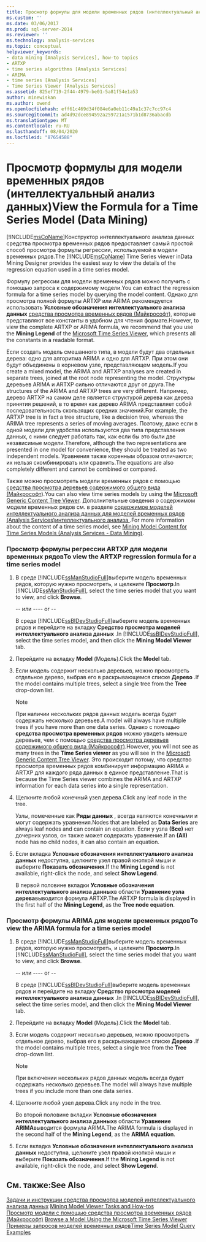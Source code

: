 ```yaml
---
title: Просмотр формулы для модели временных рядов (интеллектуальный анализ данных) | Документация Майкрософт
ms.custom: ''
ms.date: 03/06/2017
ms.prod: sql-server-2014
ms.reviewer: ''
ms.technology: analysis-services
ms.topic: conceptual
helpviewer_keywords:
- data mining [Analysis Services], how-to topics
- ARTXP
- time series algorithms [Analysis Services]
- ARIMA
- time series [Analysis Services]
- Time Series Viewer [Analysis Services]
ms.assetid: 825ef719-2f44-4979-be01-5a81f54e1a53
author: minewiskan
ms.author: owend
ms.openlocfilehash: eff61c469d34f084e6a0eb11c49a1c37c7cc97c4
ms.sourcegitcommit: ad4d92dce894592a259721a1571b1d8736abacdb
ms.translationtype: MT
ms.contentlocale: ru-RU
ms.lasthandoff: 08/04/2020
ms.locfileid: "87654588"
---
```

# <a name="view-the-formula-for-a-time-series-model-data-mining"></a><span data-ttu-id="eba2e-102">Просмотр формулы для модели временных рядов (интеллектуальный анализ данных)</span><span class="sxs-lookup"><span data-stu-id="eba2e-102">View the Formula for a Time Series Model (Data Mining)</span></span>
  <span data-ttu-id="eba2e-103">[!INCLUDE[msCoName](../../includes/msconame-md.md)]Конструктор интеллектуального анализа данных средства просмотра временных рядов предоставляет самый простой способ просмотра формулы регрессии, используемой в модели временных рядов.</span><span class="sxs-lookup"><span data-stu-id="eba2e-103">The [!INCLUDE[msCoName](../../includes/msconame-md.md)] Time Series viewer inData Mining Designer provides the easiest way to view the details of the regression equation used in a time series model.</span></span>  
  
 <span data-ttu-id="eba2e-104">Формулу регрессии для модели временных рядов можно получить с помощью запроса к содержимому модели.</span><span class="sxs-lookup"><span data-stu-id="eba2e-104">You can extract the regression formula for a time series model by querying the model content.</span></span> <span data-ttu-id="eba2e-105">Однако для просмотра полной формулы ARTXP или ARIMA рекомендуется использовать **Условные обозначения интеллектуального анализа данных** [средства просмотра временных рядов (Майкрософт](browse-a-model-using-the-microsoft-time-series-viewer.md)), которые представляют все константы в удобном для чтения формате.</span><span class="sxs-lookup"><span data-stu-id="eba2e-105">However, to view the complete ARTXP or ARIMA formula, we recommend that you use the **Mining Legend** of the [Microsoft Time Series Viewer](browse-a-model-using-the-microsoft-time-series-viewer.md), which presents all the constants in a readable format.</span></span>  
  
 <span data-ttu-id="eba2e-106">Если создать модель смешанного типа, в модели будут два отдельных дерева: одно для алгоритма ARIMA и одно для ARTXP. При этом они будут объединены в корневом узле, представляющем модель.</span><span class="sxs-lookup"><span data-stu-id="eba2e-106">If you create a mixed model, the ARIMA and ARTXP analyses are created in separate trees, joined at the root node representing the model.</span></span> <span data-ttu-id="eba2e-107">Структуры деревьев ARIMA и ARTXP сильно отличаются друг от друга.</span><span class="sxs-lookup"><span data-stu-id="eba2e-107">The structures of the ARIMA and ARTXP trees are very different.</span></span> <span data-ttu-id="eba2e-108">Например, дерево ARTXP на самом деле является структурой дерева как дерева принятия решений, в то время как дерево ARIMA представляет собой последовательность скользящих средних значений.</span><span class="sxs-lookup"><span data-stu-id="eba2e-108">For example, the ARTXP tree is in fact a tree structure, like a decision tree, whereas the ARIMA tree represents a series of moving averages.</span></span> <span data-ttu-id="eba2e-109">Поэтому, даже если в одной модели для удобства используются два типа представления данных, с ними следует работать так, как если бы это были две независимые модели.</span><span class="sxs-lookup"><span data-stu-id="eba2e-109">Therefore, although the two representations are presented in one model for convenience, they should be treated as two independent models.</span></span> <span data-ttu-id="eba2e-110">Уравнения также коренным образом отличаются; их нельзя скомбинировать или сравнить.</span><span class="sxs-lookup"><span data-stu-id="eba2e-110">The equations are also completely different and cannot be combined or compared.</span></span>  
  
 <span data-ttu-id="eba2e-111">Также можно просмотреть модели временных рядов с помощью [средства просмотра деревьев содержимого общего вида (Майкрософт](../microsoft-generic-content-tree-viewer-data-mining.md)).</span><span class="sxs-lookup"><span data-stu-id="eba2e-111">You can also view time series models by using the [Microsoft Generic Content Tree Viewer](../microsoft-generic-content-tree-viewer-data-mining.md).</span></span> <span data-ttu-id="eba2e-112">Дополнительные сведения о содержимом модели временных рядов см. в разделе [содержимое моделей интеллектуального анализа данных для моделей временных рядов &#40;Analysis Services&#41;интеллектуального анализа ](mining-model-content-for-time-series-models-analysis-services-data-mining.md).</span><span class="sxs-lookup"><span data-stu-id="eba2e-112">For more information about the content of a time series model, see [Mining Model Content for Time Series Models &#40;Analysis Services - Data Mining&#41;](mining-model-content-for-time-series-models-analysis-services-data-mining.md).</span></span>  
  
### <a name="to-view-the-artxp-regression-formula-for-a-time-series-model"></a><span data-ttu-id="eba2e-113">Просмотр формулы регрессии ARTXP для модели временных рядов</span><span class="sxs-lookup"><span data-stu-id="eba2e-113">To view the ARTXP regression formula for a time series model</span></span>  
  
1.  <span data-ttu-id="eba2e-114">В среде [!INCLUDE[ssManStudioFull](../../includes/ssmanstudiofull-md.md)]выберите модель временных рядов, которую нужно просмотреть, и щелкните **Просмотр**.</span><span class="sxs-lookup"><span data-stu-id="eba2e-114">In [!INCLUDE[ssManStudioFull](../../includes/ssmanstudiofull-md.md)], select the time series model that you want to view, and click **Browse**.</span></span>  
  
     <span data-ttu-id="eba2e-115">-- или --</span><span class="sxs-lookup"><span data-stu-id="eba2e-115">-- or --</span></span>  
  
     <span data-ttu-id="eba2e-116">В среде [!INCLUDE[ssBIDevStudioFull](../../includes/ssbidevstudiofull-md.md)]выберите модель временных рядов и перейдите на вкладку **Средство просмотра моделей интеллектуального анализа данных** .</span><span class="sxs-lookup"><span data-stu-id="eba2e-116">In [!INCLUDE[ssBIDevStudioFull](../../includes/ssbidevstudiofull-md.md)], select the time series model, and then click the **Mining Model Viewer** tab.</span></span>  
  
2.  <span data-ttu-id="eba2e-117">Перейдите на вкладку **Model** (Модель).</span><span class="sxs-lookup"><span data-stu-id="eba2e-117">Click the **Model** tab.</span></span>  
  
3.  <span data-ttu-id="eba2e-118">Если модель содержит несколько деревьев, можно просмотреть отдельное дерево, выбрав его в раскрывающемся списке **Дерево** .</span><span class="sxs-lookup"><span data-stu-id="eba2e-118">If the model contains multiple trees, select a single tree from the **Tree** drop-down list.</span></span>  
  
    > [!NOTE]  
    >  <span data-ttu-id="eba2e-119">При наличии нескольких рядов данных модель всегда будет содержать несколько деревьев.</span><span class="sxs-lookup"><span data-stu-id="eba2e-119">A model will always have multiple trees if you have more than one data series.</span></span> <span data-ttu-id="eba2e-120">Однако с помощью **средства просмотра временных рядов** можно увидеть меньше деревьев, чем с помощью [средства просмотра деревьев содержимого общего вида (Майкрософт)](../microsoft-generic-content-tree-viewer-data-mining.md).</span><span class="sxs-lookup"><span data-stu-id="eba2e-120">However, you will not see as many trees in the **Time Series viewer** as you will see in the [Microsoft Generic Content Tree Viewer](../microsoft-generic-content-tree-viewer-data-mining.md).</span></span> <span data-ttu-id="eba2e-121">Это происходит потому, что средство просмотра временных рядов комбинирует информацию ARIMA и ARTXP для каждого ряда данных в единое представление.</span><span class="sxs-lookup"><span data-stu-id="eba2e-121">That is because the Time Series viewer combines the ARIMA and ARTXP information for each data series into a single representation.</span></span>  
  
4.  <span data-ttu-id="eba2e-122">Щелкните любой конечный узел дерева.</span><span class="sxs-lookup"><span data-stu-id="eba2e-122">Click any leaf node in the tree.</span></span>  
  
     <span data-ttu-id="eba2e-123">Узлы, помеченные как **Ряды данных** , всегда являются конечными и могут содержать уравнения.</span><span class="sxs-lookup"><span data-stu-id="eba2e-123">Nodes that are labeled as **Data Series** are always leaf nodes and can contain an equation.</span></span> <span data-ttu-id="eba2e-124">Если у узла **(Все)** нет дочерних узлов, он также может содержать уравнение.</span><span class="sxs-lookup"><span data-stu-id="eba2e-124">If an **(All)** node has no child nodes, it can also contain an equation.</span></span>  
  
5.  <span data-ttu-id="eba2e-125">Если вкладка **Условные обозначения интеллектуального анализа данных** недоступна, щелкните узел правой кнопкой мыши и выберите **Показать обозначения**.</span><span class="sxs-lookup"><span data-stu-id="eba2e-125">If the **Mining Legend** is not available, right-click the node, and select **Show Legend**.</span></span>  
  
     <span data-ttu-id="eba2e-126">В первой половине вкладки **Условные обозначения интеллектуального анализа данных**в области **Уравнение узла дерева**выводится формула ARTXP.</span><span class="sxs-lookup"><span data-stu-id="eba2e-126">The ARTXP formula is displayed in the first half of the **Mining Legend**, as the **Tree node equation**.</span></span>  
  
### <a name="to-view-the-arima-formula-for-a-time-series-model"></a><span data-ttu-id="eba2e-127">Просмотр формулы ARIMA для модели временных рядов</span><span class="sxs-lookup"><span data-stu-id="eba2e-127">To view the ARIMA formula for a time series model</span></span>  
  
1.  <span data-ttu-id="eba2e-128">В среде [!INCLUDE[ssManStudioFull](../../includes/ssmanstudiofull-md.md)]выберите модель временных рядов, которую нужно просмотреть, и щелкните **Просмотр**.</span><span class="sxs-lookup"><span data-stu-id="eba2e-128">In [!INCLUDE[ssManStudioFull](../../includes/ssmanstudiofull-md.md)], select the time series model that you want to view, and click **Browse**.</span></span>  
  
     <span data-ttu-id="eba2e-129">-- или --</span><span class="sxs-lookup"><span data-stu-id="eba2e-129">-- or --</span></span>  
  
     <span data-ttu-id="eba2e-130">В среде [!INCLUDE[ssBIDevStudioFull](../../includes/ssbidevstudiofull-md.md)]выберите модель временных рядов и перейдите на вкладку **Средство просмотра моделей интеллектуального анализа данных** .</span><span class="sxs-lookup"><span data-stu-id="eba2e-130">In [!INCLUDE[ssBIDevStudioFull](../../includes/ssbidevstudiofull-md.md)], select the time series model, and then click the **Mining Model Viewer** tab.</span></span>  
  
2.  <span data-ttu-id="eba2e-131">Перейдите на вкладку **Model** (Модель).</span><span class="sxs-lookup"><span data-stu-id="eba2e-131">Click the **Model** tab.</span></span>  
  
3.  <span data-ttu-id="eba2e-132">Если модель содержит несколько деревьев, можно просмотреть отдельное дерево, выбрав его в раскрывающемся списке **Дерево** .</span><span class="sxs-lookup"><span data-stu-id="eba2e-132">If the model contains multiple trees, select a single tree from the **Tree** drop-down list.</span></span>  
  
    > [!NOTE]  
    >  <span data-ttu-id="eba2e-133">При включении нескольких рядов данных модель всегда будет содержать несколько деревьев.</span><span class="sxs-lookup"><span data-stu-id="eba2e-133">The model will always have multiple trees if you include more than one data series.</span></span>  
  
4.  <span data-ttu-id="eba2e-134">Щелкните любой узел дерева.</span><span class="sxs-lookup"><span data-stu-id="eba2e-134">Click any node in the tree.</span></span>  
  
     <span data-ttu-id="eba2e-135">Во второй половине вкладки **Условные обозначения интеллектуального анализа данных**в области **Уравнение ARIMA**выводится формула ARIMA.</span><span class="sxs-lookup"><span data-stu-id="eba2e-135">The ARIMA formula is displayed in the second half of the **Mining Legend**, as the **ARIMA equation**.</span></span>  
  
5.  <span data-ttu-id="eba2e-136">Если вкладка **Условные обозначения интеллектуального анализа данных** недоступна, щелкните узел правой кнопкой мыши и выберите **Показать обозначения**.</span><span class="sxs-lookup"><span data-stu-id="eba2e-136">If the **Mining Legend** is not available, right-click the node, and select **Show Legend**.</span></span>  
  
## <a name="see-also"></a><span data-ttu-id="eba2e-137">См. также:</span><span class="sxs-lookup"><span data-stu-id="eba2e-137">See Also</span></span>  
 <span data-ttu-id="eba2e-138">[Задачи и инструкции средства просмотра моделей интеллектуального анализа данных](mining-model-viewer-tasks-and-how-tos.md) </span><span class="sxs-lookup"><span data-stu-id="eba2e-138">[Mining Model Viewer Tasks and How-tos](mining-model-viewer-tasks-and-how-tos.md) </span></span>  
 <span data-ttu-id="eba2e-139">[Просмотр модели с помощью средства просмотра временных рядов (Майкрософт)](browse-a-model-using-the-microsoft-time-series-viewer.md) </span><span class="sxs-lookup"><span data-stu-id="eba2e-139">[Browse a Model Using the Microsoft Time Series Viewer](browse-a-model-using-the-microsoft-time-series-viewer.md) </span></span>  
 [<span data-ttu-id="eba2e-140">Примеры запросов моделей временных рядов</span><span class="sxs-lookup"><span data-stu-id="eba2e-140">Time Series Model Query Examples</span></span>](time-series-model-query-examples.md)  
  
  

